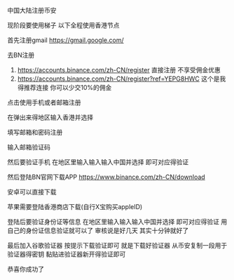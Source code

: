 中国大陆注册币安

现阶段要使用梯子  以下全程使用香港节点

首先注册gmail  https://gmail.google.com/

去BN注册  
1.   https://accounts.binance.com/zh-CN/register 直接注册  不享受佣金优惠
2.   https://accounts.binance.com/zh-CN/register?ref=YEPG8HWC 这个是我得推荐连接 你可以少交10%的佣金

点击使用手机或者邮箱注册

在弹出来得地区输入香港并选择

填写邮箱和密码注册

输入邮箱验证码

然后要验证手机 在地区里输入输入输入中国并选择 即可对应得验证

然后登陆BN官网下载APP https://www.binance.com/zh-CN/download

安卓可以直接下载 

苹果需要登陆香港商店下载(自行X宝购买appleID)

登陆后要验证身份证等信息 在地区里输入输入输入中国并选择 即可对应得验证 用自己的身份证信息验证就可以了  审核说是好几天 其实十分钟就好了

最后加入谷歌验证器 按提示下载验证即可 就是下载好验证器 从币安复制一段用于验证器得密钥 黏贴进验证器新开得验证即可

恭喜你成功了
